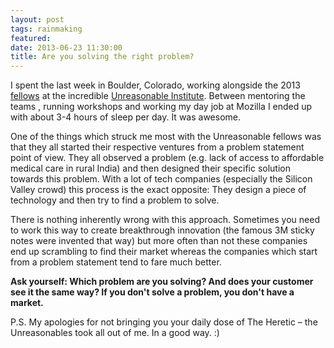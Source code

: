 ```yaml
---
layout: post
tags: rainmaking
featured: 
date: 2013-06-23 11:30:00
title: Are you solving the right problem?
---
```

I spent the last week in Boulder, Colorado, working alongside the 2013 [fellows](http://unreasonableinstitute.org/all-fellows/) at the incredible [Unreasonable Institute](http://unreasonableinstitute.org/). Between mentoring the teams , running workshops and working my day job at Mozilla I ended up with about 3-4 hours of sleep per day. It was awesome.

One of the things which struck me most with the Unreasonable fellows was that they all started their respective ventures from a problem statement point of view. They all observed a problem (e.g. lack of access to affordable medical care in rural India) and then designed their specific solution towards this problem. With a lot of tech companies (especially the Silicon Valley crowd) this process is the exact opposite: They design a piece of technology and then try to find a problem to solve.

There is nothing inherently wrong with this approach. Sometimes you need to work this way to create breakthrough innovation (the famous 3M sticky notes were invented that way) but more often than not these companies end up scrambling to find their market whereas the companies which start from a problem statement tend to fare much better.

**Ask yourself: Which problem are you solving? And does your customer see it the same way? If you don't solve a problem, you don't have a market.**

P.S. My apologies for not bringing you your daily dose of The Heretic – the Unreasonables took all out of me. In a good way. :)